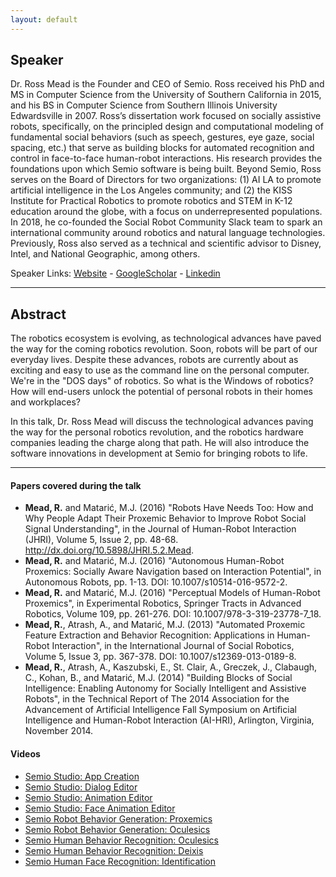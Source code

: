 ```yaml
---
layout: default
---
```

## Speaker

Dr. Ross Mead is the Founder and CEO of Semio. Ross received his PhD and MS in Computer Science from the University of Southern California in 2015, and his BS in Computer Science from Southern Illinois University Edwardsville in 2007.  Ross’s dissertation work focused on socially assistive robots, specifically, on the principled design and computational modeling of fundamental social behaviors (such as speech, gestures, eye gaze, social spacing, etc.) that serve as building blocks for automated recognition and control in face-to-face human-robot interactions. His research provides the foundations upon which Semio software is being built.
Beyond Semio, Ross serves on the Board of Directors for two organizations: (1) AI LA to promote artificial intelligence in the Los Angeles community; and (2) the KISS Institute for Practical Robotics to promote robotics and STEM in K-12 education around the globe, with a focus on underrepresented populations.  In 2018, he co-founded the Social Robot Community Slack team to spark an international community around robotics and natural language technologies.  Previously, Ross also served as a technical and scientific advisor to Disney, Intel, and National Geographic, among others.

Speaker Links: [Website](https://semio.ai/) - [GoogleScholar](https://scholar.google.com/citations?user=F4JYGjcAAAAJ&hl=en&oi=ao) - [Linkedin](https://www.linkedin.com/in/rossmead/) 

---

## Abstract
The robotics ecosystem is evolving, as technological advances have paved the way for the coming robotics revolution.  Soon, robots will be part of our everyday lives.  Despite these advances, robots are currently about as exciting and easy to use as the command line on the personal computer.  We're in the "DOS days" of robotics.  So what is the Windows of robotics?  How will end-users unlock the potential of personal robots in their homes and workplaces?

In this talk, Dr. Ross Mead will discuss the technological advances paving the way for the personal robotics revolution, and the robotics hardware companies leading the charge along that path.  He will also introduce the software innovations in development at Semio for bringing robots to life.

---

#### Papers covered during the talk
* **Mead, R.** and Matarić, M.J. (2016) "Robots Have Needs Too: How and Why People Adapt Their Proxemic Behavior to Improve Robot Social Signal Understanding", in the Journal of Human-Robot Interaction (JHRI), Volume 5, Issue 2, pp. 48-68. http://dx.doi.org/10.5898/JHRI.5.2.Mead.
* **Mead, R.** and Matarić, M.J. (2016) "Autonomous Human-Robot Proxemics: Socially Aware Navigation based on Interaction Potential", in Autonomous Robots, pp. 1-13. DOI: 10.1007/s10514-016-9572-2.
* **Mead, R.** and Matarić, M.J. (2016) "Perceptual Models of Human-Robot Proxemics", in Experimental Robotics, Springer Tracts in Advanced Robotics, Volume 109, pp. 261-276. DOI: 10.1007/978-3-319-23778-7_18.
* **Mead, R.**, Atrash, A., and Matarić, M.J. (2013) "Automated Proxemic Feature Extraction and Behavior Recognition: Applications in Human-Robot Interaction", in the International Journal of Social Robotics, Volume 5, Issue 3, pp. 367-378. DOI: 10.1007/s12369-013-0189-8.
* **Mead, R.**, Atrash, A., Kaszubski, E., St. Clair, A., Greczek, J., Clabaugh, C., Kohan, B., and Matarić, M.J. (2014) "Building Blocks of Social Intelligence: Enabling Autonomy for Socially Intelligent and Assistive Robots", in the Technical Report of The 2014 Association for the Advancement of Artificial Intelligence Fall Symposium on Artificial Intelligence and Human-Robot Interaction (AI-HRI), Arlington, Virginia, November 2014.


#### Videos
* [Semio Studio: App Creation](https://www.youtube.com/watchv=G7L7CZGRfKolist=PLKtlQeX-aoxGUz2xmNZxKf5o-cnNp_fn7&index=5)
* [Semio Studio: Dialog Editor](https://www.youtube.com/watch?v=vjvyUn32AwM&list=PLKtlQeX-aoxGUz2xmNZxKf5o-cnNp_fn7&index=6)
* [Semio Studio: Animation Editor](https://www.youtube.com/watch?v=0elenVuguzY&list=PLKtlQeX-aoxGUz2xmNZxKf5o-cnNp_fn7&index=4)
* [Semio Studio: Face Animation Editor](https://www.youtube.com/watch?v=2NVA8Wh5cNs&list=PLKtlQeX-aoxGUz2xmNZxKf5o-cnNp_fn7&index=6)
* [Semio Robot Behavior Generation: Proxemics](https://www.youtube.com/watch?v=4HySw3dyJkY&list=PLKtlQeX-aoxGUz2xmNZxKf5o-cnNp_fn7&index=4)
* [Semio Robot Behavior Generation: Oculesics](https://www.youtube.com/watch?v=lt_PcD9MamA&list=PLKtlQeX-aoxGUz2xmNZxKf5o-cnNp_fn7&index=7)
* [Semio Human Behavior Recognition: Oculesics](https://www.youtube.com/watch?v=yOnQyFnM0Iw&list=PLKtlQeX-aoxGUz2xmNZxKf5o-cnNp_fn7&index=2)
* [Semio Human Behavior Recognition: Deixis](https://www.youtube.com/watch?v=YZd_TlQAIYk&list=PLKtlQeX-aoxGUz2xmNZxKf5o-cnNp_fn7&index=3)
* [Semio Human Face Recognition: Identification](https://www.youtube.com/watch?v=mbaq6k6qsfY&list=PLKtlQeX-aoxGUz2xmNZxKf5o-cnNp_fn7&index=9)




